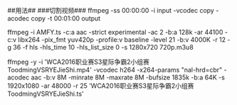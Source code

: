 ##用法##
###切割视频###
ffmpeg -ss 00:00:00 -i input -vcodec copy -acodec copy -t 00:01:00 output

	
ffmpeg -i AMFY.ts -c:a aac -strict experimental -ac 2 -b:a 128k -ar 44100 -c:v libx264 -pix_fmt yuv420p -profile:v baseline -level 21 -b:v 4000K -r 12 -g 36 -f hls -hls_time 10 -hls_list_size  0 -s 1280x720 720p.m3u8

ffmpeg -y -i 'WCA2016职业赛S3星际争霸2小组赛ToodmingVSRYEJieShi.mp4' -vcodec h264 -x264-params "nal-hrd=cbr" -acodec aac -b:v 8M -minrate 8M -maxrate 8M -bufsize 1835k -b:a 64K -s 1920x1080 -ar 48000 -r 25 'WCA2016职业赛S3星际争霸2小组赛ToodmingVSRYEJieShi.ts'
